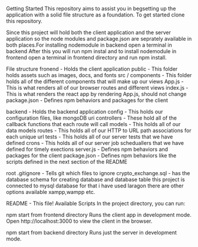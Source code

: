 Getting Started
This repository aims to assist you in begsetting up the application with a solid file structure as a foundation. To get started clone this repository.

Since this project will hold both the client application and the server application so the  node modules and package.json are seprately available in both places.For installing nodemodule in backend open a terminal in backend  After this you will run npm instal and to install nodemodule in frontend open a terminal in frontend directory  and run npm install.




File structure
fronend - Holds the client application
public - This folder holds assets such as images, docs, and fonts
src / components - This folder holds all of the different components that will make up our views
App.js - This is what renders all of our browser routes and different views
index.js - This is what renders the react app by rendering App.js, should not change
package.json - Defines npm behaviors and packages for the client


backend - Holds the backend application
config - This holds our configuration files, like mongoDB uri
controllers - These hold all of the callback functions that each route will call
models - This holds all of our data models
routes - This holds all of our HTTP to URL path associations for each unique url
tests - This holds all of our server tests that we have defined
crons - This holds all of our server job scheduallers that we have defined for timely exections
server.js - Defines npm behaviors and packages for the client
package.json - Defines npm behaviors like the scripts defined in the next section of the README


root
.gitignore - Tells git which files to ignore
crypto_exchange.sql - has the database schema for creating database and database table this project is connected to mysql database for that i have used laragon there are other options available xampp,wampp etc.

README - This file!
Available Scripts
In the project directory, you can run:

npm start from frontend directory
Runs the client app  in development mode.
Open http://localhost:3000 to view the client in the browser.


npm start from backend directory
Runs just the server in development mode.